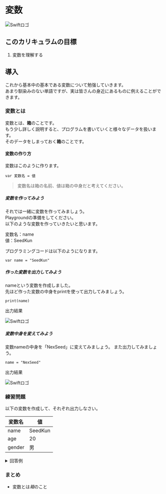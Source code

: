 # 変数

![Swiftロゴ](/img/cardboard_open.png)

## このカリキュラムの目標
1. 変数を理解する

## 導入
これから基本中の基本である変数について勉强していきます。  
あまり馴染みのない単語ですが、実は皆さんの身近にあるものに例えることができます。


### 変数とは
変数とは、**箱**のことです。  
もう少し詳しく説明すると、プログラムを書いていくと様々なデータを扱います。  
そのデータをしまっておく**箱**のことです。

#### 変数の作り方
変数はこのように作ります。

```
var 変数名 = 値
```

> 変数名は箱の名前、値は箱の中身だと考えてください。

##### 変数を作ってみよう
それでは一緒に変数を作ってみましょう。  
Playgroundの準備をしてください。  
以下のような変数を作っていきたいと思います。

変数名：name  
値：SeedKun

プログラミングコードは以下のようになります。

```
var name = "SeedKun"
```

##### 作った変数を出力してみよう
nameという変数を作成しました。  
先ほど作った変数の中身をprintを使って出力してみましょう。

```
print(name)
```

出力結果

![Swiftロゴ](/img/print_str_seedkun.png)


##### 変数中身を変えてみよう
変数nameの中身を「NexSeed」に変えてみましょう。
また出力してみましょう。

```
name = "NexSeed"
```

出力結果

![Swiftロゴ](/img/print_str_nexseed.png)


### 練習問題
以下の変数を作成して、それぞれ出力しなさい。

|変数名|値|
|---|---|
|name|SeedKun|
|age|20|
|gender|男|

<details><summary>回答例</summary><div>

```
var name = "SeedKun"
var age = "20"
var gender = "男"

print(name)
print(age)
print(gender)

```

</div></details>

### まとめ
- 変数とは*箱*のこと